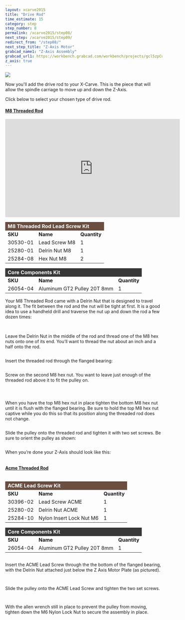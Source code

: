 ```yaml
---
layout: xcarve2015
title: "Drive Rod"
time_estimate: 15
category: step
step_number: 8
permalink: /xcarve2015/step08/
next_step: /xcarve2015/step09/
redirect_from: "/step08/"
next_step_title: "Z-Axis Motor"
grabcad_name1: "Z-Axis Assembly"
grabcad_url1: https://workbench.grabcad.com/workbench/projects/gcl5zpCuwqCXWLvYktLQBc-2IHvossNo37ycTOkzg6gREW#/space/gcvs_XeRNVzNkfG_tFTAMd0C2lBbCsLcagOxXb1Jlki0kT/link/125928
z_axis: true
---
```


<img src="0579.jpg">

Now you'll add the drive rod to your X-Carve. This is the piece that will allow the spindle carriage to move up and down the Z-Axis.

Click below to select your chosen type of drive rod.

<div class="panel-group" id="drive-rod-accordion" role="tablist" aria-multiselectable="true">
<div class="panel panel-default">
<a data-toggle="collapse" data-parent="#drive-rod-accordion" href="#m8" aria-expanded="false" aria-controls="m8" class="panel-heading" role="tab" id="m8-header">

<h4 class="panel-title">
M8 Threaded Rod</h4>

<div class="expand-icons">
<i class="fa fa-plus"></i>
 <i class="fa fa-minus"></i>

</div>
</a>

<div id="m8" class="panel-collapse collapse" role="tabpanel" aria-labelledby="m8-header">
<div class="panel-body">
<iframe width="560" height="315" src="https://www.youtube.com/embed/k4MhzC2_odU" frameborder="0" allowfullscreen>
</iframe>
<table>
	<tr>
		<td style="color:#fff;background: #6b4e40;" colspan="3"><b>M8 Threaded Rod Lead Screw Kit</b> </td>
	</tr>
	<tr>
		<td> <b><span class="caps">SKU</span></b> </td>
		<td> <b>Name</b> </td>
		<td> <b>Quantity</b> </td>
	</tr>
	<tr>
		<td> 30530-01 </td>
		<td> Lead Screw M8 </td>
		<td> 1 </td>
	</tr>
	<tr>
		<td> 25280-01 </td>
		<td> Delrin Nut M8 </td>
		<td> 1 </td>
	</tr>
	<tr>
		<td> 25284-08 </td>
		<td> Hex Nut M8 </td>
		<td> 2 </td>
	</tr>
</table>
<table>
	<tr>
		<td style="color:#fff;background: #383838;" colspan="3"><b>Core Components Kit</b> </td>
	</tr>
	<tr>
		<td> <b><span class="caps">SKU</span></b> </td>
		<td> <b>Name</b> </td>
		<td> <b>Quantity</b> </td>
	</tr>
	<tr>
		<td> 26054-04 </td>
		<td> Aluminum GT2 Pulley 20T 8mm </td>
		<td> 1 </td>
	</tr>
</table>

Your M8 Threaded Rod came with a Delrin Nut that is designed to travel along it. The fit between the rod and the nut will be tight at first. It is a good idea to use a handheld drill and traverse the nut up and down the rod a few dozen times:

<div class="row image-row">
<p><img src="https://dzevsq2emy08i.cloudfront.net/paperclip/project_instruction_image_uploaded_images/562/original/0552.jpg?1424380688" class="thumbnail col-md-3" alt="" /> <img src="https://dzevsq2emy08i.cloudfront.net/paperclip/project_instruction_image_uploaded_images/564/original/0554.jpg?1424380690" class="thumbnail col-md-3" alt="" /> <img src="https://dzevsq2emy08i.cloudfront.net/paperclip/project_instruction_image_uploaded_images/759/original/0556.jpg?1424561655" class="thumbnail col-md-3" alt="" /> <img src="https://dzevsq2emy08i.cloudfront.net/paperclip/project_instruction_image_uploaded_images/568/original/0558.jpg?1424380695" class="thumbnail col-md-3" alt="" /></p>
</div>
<p>Leave the Delrin Nut in the middle of the rod and thread one of the M8 hex nuts onto one of its end. You&#8217;ll want to thread the nut about an inch and a half onto the rod.</p>
<p style="text-align:center;"><img src="https://dzevsq2emy08i.cloudfront.net/paperclip/project_instruction_image_uploaded_images/576/original/0563.jpg?1424380952" alt="" /></p>
<p>Insert the threaded rod through the flanged bearing:</p>
<p style="text-align:center;"><img src="https://dzevsq2emy08i.cloudfront.net/paperclip/project_instruction_image_uploaded_images/577/original/0564.jpg?1424380953" alt="" /></p>
<p>Screw on the second M8 hex nut. You want to leave just enough of the threaded rod above it to fit the pulley on.</p>
<p style="text-align:center;"><img src="https://dzevsq2emy08i.cloudfront.net/paperclip/project_instruction_image_uploaded_images/578/original/0565.jpg?1424380953" alt="" /></p>
<p style="text-align:center;"><img src="https://dzevsq2emy08i.cloudfront.net/paperclip/project_instruction_image_uploaded_images/579/original/0566.jpg?1424380954" alt="" /></p>
<p style="text-align:center;"><img src="https://dzevsq2emy08i.cloudfront.net/paperclip/project_instruction_image_uploaded_images/580/original/0567.jpg?1424380955" alt="" /></p>
<p>When you have the top M8 hex nut in place tighten the bottom M8 hex nut until it is flush with the flanged bearing. Be sure to hold the top M8 hex nut captive while you do this so that its position along the threaded rod does not change.</p>
<p style="text-align:center;"><img src="https://dzevsq2emy08i.cloudfront.net/paperclip/project_instruction_image_uploaded_images/583/original/0571.jpg?1424381377" alt="" /></p>
<p>Slide the pulley onto the threaded rod and tighten it with two set screws. Be sure to orient the pulley as shown:</p>
<p style="text-align:center;"><img src="https://dzevsq2emy08i.cloudfront.net/paperclip/project_instruction_image_uploaded_images/582/original/0569.jpg?1424381160" alt="" /></p>
<p>When you&#8217;re done your Z-Axis should look like this:</p>
<p style="text-align:center;"><img src="https://dzevsq2emy08i.cloudfront.net/paperclip/project_instruction_image_uploaded_images/584/original/0574.jpg?1424381437" alt="" /></p>

</div>
</div>
</div>
<div class="panel panel-default">
<a data-toggle="collapse" data-parent="#drive rod-accordion" href="#acme" aria-expanded="false" aria-controls="acme" class="panel-heading" role="tab" id="acme-header">

<h4 class="panel-title">
Acme Threaded Rod</h4>

<div class="expand-icons">
<i class="fa fa-plus"></i>
 <i class="fa fa-minus"></i>

</div>
</a>

<div id="acme" class="panel-collapse collapse" role="tabpanel" aria-labelledby="acme-header">
<div class="panel-body">
 <p style="text-align:center;"><img src="https://dzevsq2emy08i.cloudfront.net/paperclip/project_instruction_image_uploaded_images/1073/original/P4290316.jpg?1430341938" alt="" /></p>
<table>
	<tr>
		<td style="color:#fff;background: #6b4e40;" colspan="3"><b><span class="caps">ACME</span> Lead Screw Kit</b> </td>
	</tr>
	<tr>
		<td> <b><span class="caps">SKU</span></b> </td>
		<td> <b>Name</b> </td>
		<td> <b>Quantity</b> </td>
	</tr>
	<tr>
		<td> 30396-02 </td>
		<td> Lead Screw <span class="caps">ACME</span> </td>
		<td> 1 </td>
	</tr>
	<tr>
		<td> 25280-02 </td>
		<td> Delrin Nut <span class="caps">ACME</span> </td>
		<td> 1 </td>
	</tr>
	<tr>
		<td> 25284-10 </td>
		<td> Nylon Insert Lock Nut M6 </td>
		<td> 1 </td>
	</tr>
</table>
<table>
	<tr>
		<td style="color:#fff;background: #383838;" colspan="3"><b>Core Components Kit</b> </td>
	</tr>
	<tr>
		<td> <b><span class="caps">SKU</span></b> </td>
		<td> <b>Name</b> </td>
		<td> <b>Quantity</b> </td>
	</tr>
	<tr>
		<td> 26054-04 </td>
		<td> Aluminum GT2 Pulley 20T 8mm </td>
		<td> 1 </td>
	</tr>
</table>
<p><img src="https://dzevsq2emy08i.cloudfront.net/paperclip/project_instruction_image_uploaded_images/1068/original/P4290305.jpg?1430341929" alt="" /></p>
<p>Insert the <span class="caps">ACME</span> Lead Screw through the the bottom of the flanged bearing, with the Delrin Nut attached just below the Z Axis Motor Plate (as pictured).</p>
<p style="text-align:center;"><img src="https://dzevsq2emy08i.cloudfront.net/paperclip/project_instruction_image_uploaded_images/1069/original/P4290307.jpg?1430341931" alt="" /></p>
<p style="text-align:center;"><img src="https://dzevsq2emy08i.cloudfront.net/paperclip/project_instruction_image_uploaded_images/1070/original/P4290308.jpg?1430341933" alt="" /></p>
<p>Slide the pulley onto the <span class="caps">ACME</span> Lead Screw and tighten the two set screws.</p>
<p style="text-align:center;"><img src="https://dzevsq2emy08i.cloudfront.net/paperclip/project_instruction_image_uploaded_images/1071/original/P4290309.jpg?1430341935" alt="" /></p>
<p style="text-align:center;"><img src="https://dzevsq2emy08i.cloudfront.net/paperclip/project_instruction_image_uploaded_images/1072/original/P4290314.jpg?1430341936" alt="" /></p>
<p>With the allen wrench still in place to prevent the pulley from moving, tighten down the M6 Nylon Lock Nut to secure the assembly in place.</p>

</div>
</div>
</div>
</div>
